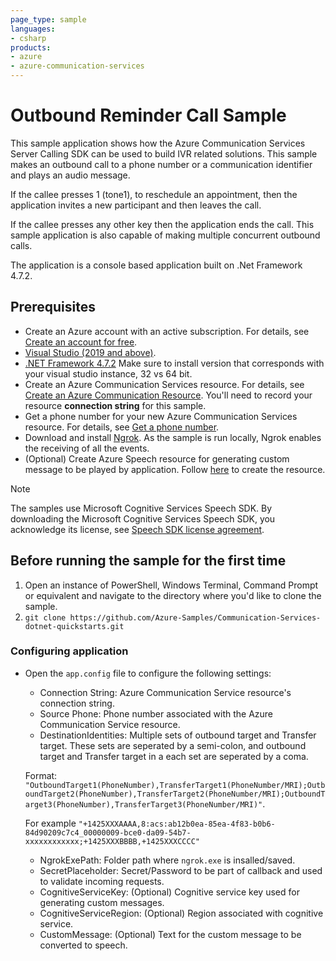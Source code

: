 ```yaml
---
page_type: sample
languages:
- csharp
products:
- azure
- azure-communication-services
---
```



# Outbound Reminder Call Sample

This sample application shows how the Azure Communication Services Server Calling SDK can be used to build IVR related solutions. This sample makes an outbound call to a phone number or a communication identifier and plays an audio message.

If the callee presses 1 (tone1), to reschedule an appointment, then the application invites a new participant and then leaves the call.

If the callee presses any other key then the application ends the call. This sample application is also capable of making multiple concurrent outbound calls.

The application is a console based application built on .Net Framework 4.7.2.

## Prerequisites

- Create an Azure account with an active subscription. For details, see [Create an account for free](https://azure.microsoft.com/free/).
- [Visual Studio (2019 and above)](https://visualstudio.microsoft.com/vs/).
- [.NET Framework 4.7.2](https://dotnet.microsoft.com/download/dotnet-framework/net472) Make sure to install version that corresponds with your visual studio instance, 32 vs 64 bit.
- Create an Azure Communication Services resource. For details, see [Create an Azure Communication Resource](https://docs.microsoft.com/azure/communication-services/quickstarts/create-communication-resource). You'll need to record your resource **connection string** for this sample.
- Get a phone number for your new Azure Communication Services resource. For details, see [Get a phone number](https://docs.microsoft.com/azure/communication-services/quickstarts/telephony/get-phone-number?pivots=platform-azp).
- Download and install [Ngrok](https://www.ngrok.com/download). As the sample is run locally, Ngrok enables the receiving of all the events.
- (Optional) Create Azure Speech resource for generating custom message to be played by application. Follow [here](https://docs.microsoft.com/azure/cognitive-services/speech-service/overview#try-the-speech-service-for-free) to create the resource.

> [!NOTE]
> The samples use Microsoft Cognitive Services Speech SDK. By downloading the Microsoft Cognitive Services Speech SDK, you acknowledge its license, see [Speech SDK license agreement](https://aka.ms/csspeech/license201809).

## Before running the sample for the first time

1. Open an instance of PowerShell, Windows Terminal, Command Prompt or equivalent and navigate to the directory where you'd like to clone the sample.
2. `git clone https://github.com/Azure-Samples/Communication-Services-dotnet-quickstarts.git`

### Configuring application

- Open the `app.config` file to configure the following settings:

   - Connection String: Azure Communication Service resource's connection string.
   - Source Phone: Phone number associated with the Azure Communication Service resource.
   - DestinationIdentities: Multiple sets of outbound target and Transfer target. These sets are seperated by a semi-colon, and outbound target and Transfer target in a each set are seperated by a coma.

   Format: `"OutboundTarget1(PhoneNumber),TransferTarget1(PhoneNumber/MRI);OutboundTarget2(PhoneNumber),TransferTarget2(PhoneNumber/MRI);OutboundTarget3(PhoneNumber),TransferTarget3(PhoneNumber/MRI)"`.

   For example `"+1425XXXAAAA,8:acs:ab12b0ea-85ea-4f83-b0b6-84d90209c7c4_00000009-bce0-da09-54b7-xxxxxxxxxxxx;+1425XXXBBBB,+1425XXXCCCC"`

   - NgrokExePath: Folder path where `ngrok.exe` is insalled/saved.
   - SecretPlaceholder: Secret/Password to be part of callback and used to validate incoming requests.
   - CognitiveServiceKey: (Optional) Cognitive service key used for generating custom messages.
   - CognitiveServiceRegion: (Optional) Region associated with cognitive service.
   - CustomMessage: (Optional) Text for the custom message to be converted to speech.
